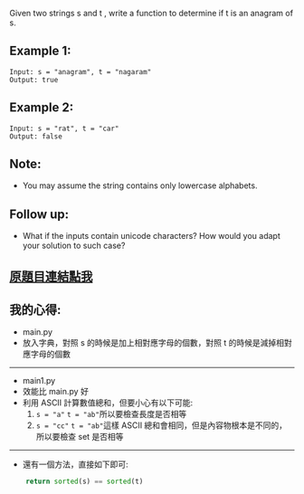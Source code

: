 Given two strings s and t , write a function to determine if t is an anagram of s.

## Example 1:

	Input: s = "anagram", t = "nagaram"
	Output: true

## Example 2:

	Input: s = "rat", t = "car"
	Output: false

## Note:
* You may assume the string contains only lowercase alphabets.

## Follow up:
* What if the inputs contain unicode characters? How would you adapt your solution to such case?

## [原題目連結點我](https://leetcode.com/problems/sum-of-even-numbers-after-queries/)
	
## 我的心得:
* main.py
* 放入字典，對照 s 的時候是加上相對應字母的個數，對照 t 的時候是減掉相對應字母的個數

-----
* main1.py
* 效能比 main.py 好
* 利用 ASCII 計算數值總和，但要小心有以下可能:
	1. `s = "a"` `t = "ab"`所以要檢查長度是否相等
	2. `s = "cc"` `t = "ab"`這樣 ASCII 總和會相同，但是內容物根本是不同的，所以要檢查 set 是否相等
	
-----
* 還有一個方法，直接如下即可:
```python
	return sorted(s) == sorted(t)
```